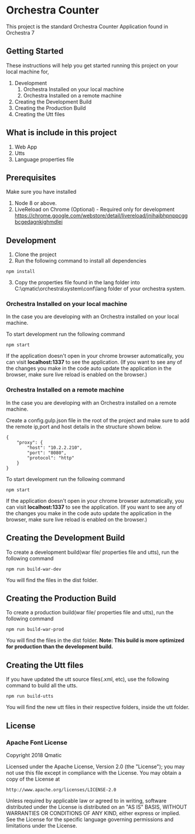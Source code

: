 # Orchestra Counter

This project is the standard Orchestra Counter Application found in Orchestra 7

## Getting Started

These instructions will help you get started running this project on your local machine for,
1. Development
    1. Orchestra Installed on your local machine
    2. Orchestra Installed on a remote machine
2. Creating the Development Build
3. Creating the Production Build
4. Creating the Utt files

## What is include in this project

1. Web App
2. Utts
3. Language properties file

## Prerequisites

Make sure you have installed 
1. Node 8 or above.
2. LiveReload on Chrome (Optional) - Required only for development
    https://chrome.google.com/webstore/detail/livereload/jnihajbhpnppcggbcgedagnkighmdlei

## Development

1. Clone the project
2. Run the following command to install all dependencies

```
npm install
```
3. Copy the properties file found in the lang folder into C:\qmatic\orchestra\system\conf\lang folder of your orchestra system.

### Orchestra Installed on your local machine

In the case you are developing with an Orchestra installed on your local machine.

To start development run the following command

```
npm start
```

If the application doesn't open in your chrome browser automatically, you can visit **localhost:1337** to see the application. (If you want to see any of the changes you make in the code auto update the application in the browser, make sure live reload is enabled on the browser.)

### Orchestra Installed on a remote machine

In the case you are developing with an Orchestra installed on a remote machine.

Create a config.gulp.json file in the root of the project and make sure to add the remote ip,port and host details in the structure shown below.

```
{
    "proxy": {
        "host": "10.2.2.210",
        "port": "8080",
        "protocol": "http"
    }
}
```

To start development run the following command

```
npm start
```

If the application doesn't open in your chrome browser automatically, you can visit **localhost:1337** to see the application. (If you want to see any of the changes you make in the code auto update the application in the browser, make sure live reload is enabled on the browser.)

## Creating the Development Build

To create a development build(war file/ properties file and utts), run the following command

```
npm run build-war-dev
```

You will find the files in the dist folder.

## Creating the Production Build

To create a production build(war file/ properties file and utts), run the following command

```
npm run build-war-prod
```

You will find the files in the dist folder.
**Note: This build is more optimized for production than the development build.**

## Creating the Utt files

If you have updated the utt source files(.xml, etc), use the following command to build all the utts.

```
npm run build-utts
```

You will find the new utt files in their respective folders, inside the utt folder.

## License

### Apache Font License
Copyright 2018 Qmatic

Licensed under the Apache License, Version 2.0 (the "License");
you may not use this file except in compliance with the License.
You may obtain a copy of the License at

    http://www.apache.org/licenses/LICENSE-2.0

Unless required by applicable law or agreed to in writing, software
distributed under the License is distributed on an "AS IS" BASIS,
WITHOUT WARRANTIES OR CONDITIONS OF ANY KIND, either express or implied.
See the License for the specific language governing permissions and
limitations under the License.
